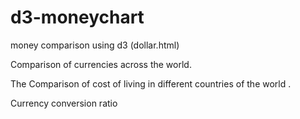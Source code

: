 d3-moneychart
=============

money comparison using d3 (dollar.html)


Comparison of currencies across the world.

The Comparison of cost of living in different countries of the world .

Currency conversion ratio
